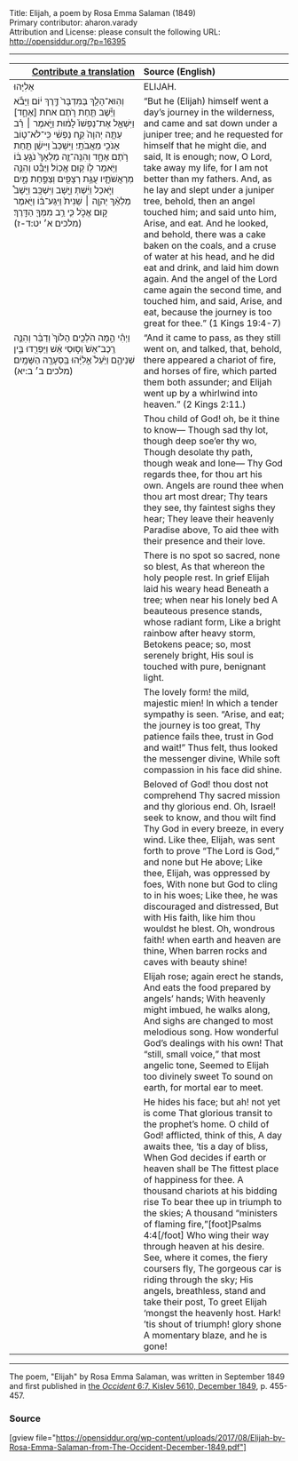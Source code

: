 <html>
<head></head>
<body>
Title: Elijah, a poem by Rosa Emma Salaman (1849)<br />
Primary contributor: aharon.varady<br />
Attribution and License: please consult the following URL: <a href="http://opensiddur.org/?p=16395">http://opensiddur.org/?p=16395</a>
<p />
<hr />

<table style="margin-left: auto;margin-right: auto;" class="draggable">
<thead><tr><th id="x" style="text-align: right;"><a href="/contributing/upload/">Contribute a translation</a></th><th style="text-align: left;">Source (English)</th></tr></thead>
<tbody>
<tr><td style="vertical-align:top;" width="46%">
<div class="liturgy"><span lang="he">
אֵלִיָּהוּ
</span></div></td>
 
<td style="vertical-align:top;" width="53%">
<div class="english">
ELIJAH.
</div></td></tr>


<tr><td style="vertical-align:top;" width="46%">
<div class="liturgy"><span lang="he">
וְהֽוּא־הָלַ֤ךְ בַּמִּדְבָּר֙ דֶּ֣רֶךְ י֔וֹם וַיָּבֹ֕א וַיֵּ֕שֶׁב תַּ֖חַת רֹ֣תֶם אחת [אֶחָ֑ד] וַיִּשְׁאַ֤ל אֶת־נַפְשׁוֹ֙ לָמ֔וּת וַיֹּ֣אמֶר ׀ רַ֗ב עַתָּ֤ה יְהוָה֙ קַ֣ח נַפְשִׁ֔י כִּֽי־לֹא־ט֥וֹב אָנֹכִ֖י מֵאֲבֹתָֽי׃ וַיִּשְׁכַּב֙ וַיִּישַׁ֔ן תַּ֖חַת רֹ֣תֶם אֶחָ֑ד וְהִנֵּֽה־זֶ֤ה מַלְאָךְ֙ נֹגֵ֣עַ בּ֔וֹ וַיֹּ֥אמֶר ל֖וֹ ק֥וּם אֱכֽוֹל׃ וַיַּבֵּ֕ט וְהִנֵּ֧ה מְרַאֲשֹׁתָ֛יו עֻגַ֥ת רְצָפִ֖ים וְצַפַּ֣חַת מָ֑יִם וַיֹּ֣אכַל וַיֵּ֔שְׁתְּ וַיָּ֖שָׁב וַיִּשְׁכָּֽב׃ וַיָּשָׁב֩ מַלְאַ֨ךְ יְהוָ֤ה ׀ שֵׁנִית֙ וַיִּגַּע־בּ֔וֹ וַיֹּ֖אמֶר ק֣וּם אֱכֹ֑ל כִּ֛י רַ֥ב מִמְּךָ֖ הַדָּֽרֶךְ׃ <span class="citation">(מלכים א׳ יט:ד-ז)</span>
</span></div></td>
 
<td style="vertical-align:top;" width="53%">
<div class="english">
“But he (Elijah) himself went a day’s journey in the wilderness, and came and sat down under a juniper tree; and he requested for himself that he might die, and said, It is enough; now, O Lord, take away my life, for I am not better than my fathers. And, as he lay and slept under a juniper tree, behold, then an angel touched him; and said unto him, Arise, and eat. And he looked, and behold, there was a cake baken on the coals, and a cruse of water at his head, and he did eat and drink, and laid him down again. And the angel of the Lord came again the second time, and touched him, and said, Arise, and eat, because the journey is too great for thee.” (1 Kings 19:4-7) 
</div></td></tr>


<tr><td style="vertical-align:top;" width="46%">
<div class="liturgy"><span lang="he">
וַיְהִ֗י הֵ֣מָּה הֹלְכִ֤ים הָלוֹךְ֙ וְדַבֵּ֔ר וְהִנֵּ֤ה רֶֽכֶב־אֵשׁ֙ וְס֣וּסֵי אֵ֔שׁ וַיַּפְרִ֖דוּ בֵּ֣ין שְׁנֵיהֶ֑ם וַיַּ֙עַל֙ אֵ֣לִיָּ֔הוּ בַּֽסְעָרָ֖ה הַשָּׁמָֽיִם׃ <span class="citation">(מלכים ב׳ ב:יא)</span>
</span></div></td>
 
<td style="vertical-align:top;" width="53%">
<div class="english">
“And it came to pass, as they still went on, and talked, that, behold, there appeared a chariot of fire, and horses of fire, which parted them both assunder; and Elijah went up by a whirlwind into heaven.” (2 Kings 2:11.)
</div></td></tr>


<tr><td style="vertical-align:top;" width="46%">
<div class="liturgy"><span lang="he">

</span></div></td>
 
<td style="vertical-align:top;" width="53%">
<div class="english">
Thou child of God! oh, be it thine to know—
Though sad thy lot, though deep soe’er thy wo, 
Though desolate thy path, though weak and lone—
Thy God regards thee, for thou art his own. 
Angels are round thee when thou art most drear; 
Thy tears they see, thy faintest sighs they hear; 
They leave their heavenly Paradise above, 
To aid thee with their presence and their love.
</div></td></tr>


<tr><td style="vertical-align:top;" width="46%">
<div class="liturgy"><span lang="he">

</span></div></td>
 
<td style="vertical-align:top;" width="53%">
<div class="english">
There is no spot so sacred, none so blest, 
As that whereon the holy people rest. 
In grief Elijah laid his weary head 
Beneath a tree; when near his lonely bed 
A beauteous presence stands, whose radiant form, 
Like a bright rainbow after heavy storm, 
Betokens peace; so, most serenely bright, 
His soul is touched with pure, benignant light. 
</div></td></tr>


<tr><td style="vertical-align:top;" width="46%">
<div class="liturgy"><span lang="he">

</span></div></td>
 
<td style="vertical-align:top;" width="53%">
<div class="english">
The lovely form! the mild, majestic mien! 
In which a tender sympathy is seen. 
“Arise, and eat; the journey is too great, 
Thy patience fails thee, trust in God and wait!” 
Thus felt, thus looked the messenger divine, 
While soft compassion in his face did shine. 
</div></td></tr>


<tr><td style="vertical-align:top;" width="46%">
<div class="liturgy"><span lang="he">

</span></div></td>
 
<td style="vertical-align:top;" width="53%">
<div class="english">
Beloved of God! thou dost not comprehend 
Thy sacred mission and thy glorious end. 
Oh, Israel! seek to know, and thou wilt find 
Thy God in every breeze, in every wind. 
Like thee, Elijah, was sent forth to prove 
“The Lord is God,” and none but He above; 
Like thee, Elijah, was oppressed by foes, 
With none but God to cling to in his woes; 
Like thee, he was discouraged and distressed, 
But with His faith, like him thou wouldst he blest. 
Oh, wondrous faith! when earth and heaven are thine, 
When barren rocks and caves with beauty shine! 
</div></td></tr>


<tr><td style="vertical-align:top;" width="46%">
<div class="liturgy"><span lang="he">

</span></div></td>
 
<td style="vertical-align:top;" width="53%">
<div class="english">
Elijah rose; again erect he stands, 
And eats the food prepared by angels’ hands; 
With heavenly might imbued, he walks along, 
And sighs are changed to most melodious song. 
How wonderful God’s dealings with his own! 
That “still, small voice,” that most angelic tone, 
Seemed to Elijah too divinely sweet 
To sound on earth, for mortal ear to meet. 
</div></td></tr>


<tr><td style="vertical-align:top;" width="46%">
<div class="liturgy"><span lang="he">

</span></div></td>
 
<td style="vertical-align:top;" width="53%">
<div class="english">
He hides his face; but ah! not yet is come 
That glorious transit to the prophet’s home. 
O child of God! afflicted, think of this, 
A day awaits thee, ‘tis a day of bliss, 
When God decides if earth or heaven shall be 
The fittest place of happiness for thee.
A thousand chariots at his bidding rise 
To bear thee up in triumph to the skies; 
A thousand “ministers of flaming fire,”[foot]Psalms 4:4[/foot] 
Who wing their way through heaven at his desire. 
See, where it comes, the fiery coursers fly, 
The gorgeous car is riding through the sky; 
His angels, breathless, stand and take their post, 
To greet Elijah ‘mongst the heavenly host. 
Hark! ’tis shout of triumph! glory shone 
A momentary blaze, and he is gone!
</div></td></tr>
</tbody></table>

<hr />

The poem, "Elijah" by Rosa Emma Salaman, was written in September 1849 and first published in <a href="http://web.nli.org.il/sites/JPress/English/Pages/The-Occident-and-American-Jewish-Advocate.aspx">the <em>Occident</em> 6:7, Kislev 5610, December 1849</a>, p. 455-457.

<h3>Source</h3>

[gview file="https://opensiddur.org/wp-content/uploads/2017/08/Elijah-by-Rosa-Emma-Salaman-from-The-Occident-December-1849.pdf"]
</body>
</html>
